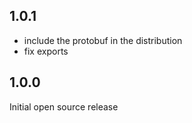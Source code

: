 ## 1.0.1

-   include the protobuf in the distribution
-   fix exports

## 1.0.0

Initial open source release
